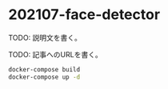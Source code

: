 # 202107-face-detector

TODO: 説明文を書く。

TODO: 記事へのURLを書く。

```sh
docker-compose build
docker-compose up -d
```
